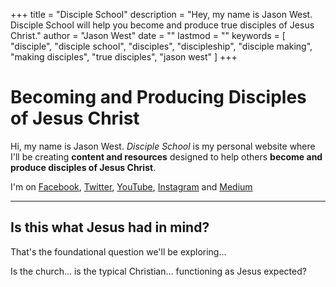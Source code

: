 +++
title = "Disciple School"
description = "Hey, my name is Jason West. Disciple School will help you become and produce true disciples of Jesus Christ."
author = "Jason West"
date = ""
lastmod = ""
keywords = [
  "disciple",
  "disciple school",
  "disciples",
  "discipleship",
  "disciple making",
  "making disciples",
  "true disciples",
  "jason west"
  ]
+++

<!-- OLD <img src="bpg/jason-red-768x432.bpg" class="blur-up lazyautosizes lazyloaded" width="100%"> -->
<!-- REMOVED 2/2/2019 <img alt class="blur-up lazyautosizes lazyloaded" data-sizes="auto" src="images/jason-red-tritone-16x9.jpg" width="100%"> -->
<!-- responsive with automatic sizes calculation
<img data-sizes="auto" data-src="images/jason-red-tritone-16x9.jpg" class="lazyload" alt="Jason West of Disciple School"> -->

# Becoming and Producing Disciples of Jesus Christ

Hi, my name is Jason West. *Disciple School* is my personal website where I'll be creating **content and resources** designed to help others **become and produce disciples of Jesus Christ**.

I'm on <a target="_blank" rel="noopener" href="https://www.facebook.com/seeksavesend">Facebook</a>,
<a target="_blank" rel="noopener" href="https://twitter.com/seeksavesend">Twitter</a>,
<a target="_blank" rel="noopener" href="https://www.youtube.com/channel/UCbz86f96_2yeWPyAY6tQgkA">YouTube</a>,
<a target="_blank" rel="noopener" href="https://www.instagram.com/seeksavesend">Instagram</a> and
<a target="_blank" rel="noopener" href="hhttps://medium.com/@seeksavesend">Medium</a>

---

## Is this what Jesus had in mind?

That's the foundational question we'll be exploring...

Is the church... is the typical Christian... functioning as Jesus expected?
